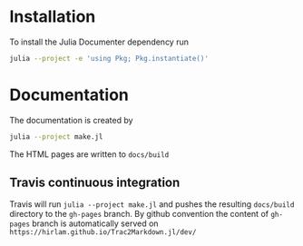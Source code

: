 
# Installation 

To install the Julia Documenter dependency run 

```bash
julia --project -e 'using Pkg; Pkg.instantiate()'
```

# Documentation 
The documentation is created by 

```bash
julia --project make.jl
```

The HTML pages are written to `docs/build`

## Travis continuous integration

Travis will run `julia --project make.jl` and pushes the resulting `docs/build` directory to the `gh-pages` branch. By github convention the content of `gh-pages` branch is automatically served on `https://hirlam.github.io/Trac2Markdown.jl/dev/`
